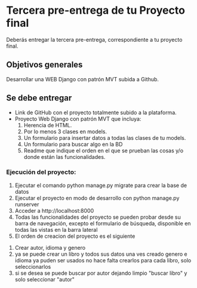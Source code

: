# Tercera pre-entrega de tu Proyecto final
Deberás entregar la tercera pre-entrega, correspondiente a tu proyecto final.
## Objetivos generales
Desarrollar una WEB Django con patrón MVT subida a Github.
## Se debe entregar
* Link de GitHub con el proyecto totalmente subido a la plataforma.
* Proyecto Web Django con patrón MVT que incluya:
	1) Herencia de HTML.
	2) Por lo menos 3 clases en models.
	3) Un formulario para insertar datos a todas las clases de tu models.
	4) Un formulario para buscar algo en la BD
	5) Readme que indique el orden en el que se prueban las cosas y/o donde están las funcionalidades.
### Ejecución del proyecto:
1) Ejecutar el comando python manage.py migrate para crear la base de datos
2) Ejecutar el proyecto en modo de desarrollo con python manage.py runserver
3) Acceder a http://localhost:8000
4) Todas las funcionalidades del proyecto se pueden probar desde su barra de navegación, excepto el formulario de búsqueda, disponible en todas las vistas en la barra lateral
5) El orden de creacion del proyecto es el siguiente

1. Crear autor, idioma y genero
2. ya se puede crear un libro y todos sus datos
una ves creado genero e idioma ya puden ser usados no hace falta crearlos para cada libro, solo seleccionarlos
3. si se desea se puede buscar por autor dejando limpio "buscar libro" y solo seleccionar "autor"